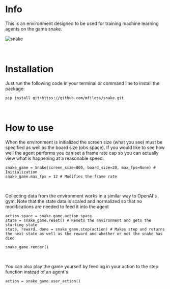 # Info
This is an environment designed to be used for training machine learning agents on the game snake. 

![snake](https://media.giphy.com/media/S9ngZazht2WX9VkfMH/giphy.gif)

<br>

# Installation
Just run the following code in your terminal or command line to install the package:
```
pip install git+https://github.com/mfiless/snake.git
```

<br>

# How to use
When the environment is initialized the screen size (what you see) must be specified as well as the board size (obs space). If you would like to see how well the agent performs you can set a frame rate cap so you can actually view what is happening at a reasonable speed. 
```
snake_game = Snake(screen_size=800, board_size=20, max_fps=None) # Initialization
snake_game.max_fps = 12 # Modifies the frame rate
```
<br>

Collecting data from the environment works in a similar way to OpenAI's gym. Note that the state data is scaled and normalized so that no modifications are needed to feed it into the agent
```
action_space = snake_game.action_space
state = snake_game.reset() # Resets the environment and gets the starting state
state, reward, done = snake_game.step(action) # Makes step and returns the next state as well as the reward and whether or not the snake has died

snake_game.render()
```
<br>

You can also play the game yourself by feeding in your action to the step function instead of an agent's
```
action = snake_game.user_action()
```
